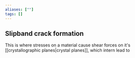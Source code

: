 ```yaml
---
aliases: [""]
tags: []
---
```


## Slipband crack formation

This is where stresses on a material cause shear forces on it's [[crystallographic planes|crystal planes]], which intern lead to 
